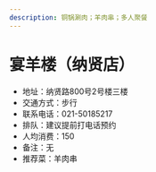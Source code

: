 ```yaml
---
description: 铜锅涮肉；羊肉串；多人聚餐
---
```


# 宴羊楼（纳贤店）

* 地址：纳贤路800号2号楼三楼
* 交通方式：步行
* 联系电话：021-50185217
* 排队：建议提前打电话预约
* 人均消费：150
* 备注：无
* 推荐菜：羊肉串
